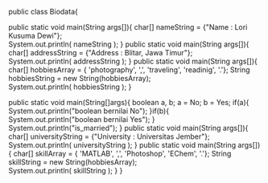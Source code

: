 public class Biodata{

public static void main(String args[]){ char[] nameString = {"Name :
Lori Kusuma Dewi"};\
 System.out.println( nameString ); } public static void main(String
args[]){ char[] addressString = {"Address : Blitar, Jawa Timur"};\
 System.out.println( addressString ); } public static void main(String
args[]){ char[] hobbiesArray = { 'photography', ',', 'traveling',
'readinig', '.'}; String hobbiesString = new String(hobbiesArray);\
 System.out.println( hobbiesString ); }

public static void main(String[]args){ boolean a, b; a = No; b = Yes;
if(a){ System.out.println("boolean bernilai No"); }if(b){
System.out.println("boolean bernilai Yes"); }
System.out.println("is\_married"); } public static void main(String
args[]){ char[] universityString = {"University : Universitas Jember"};\
 System.out.println( universityString ); } public static void
main(String args[]){ char[] skillArray = { 'MATLAB', ',', 'Photoshop',
'EChem', '.'}; String skillString = new String(hobbiesArray);\
 System.out.println( skillString ); } }
